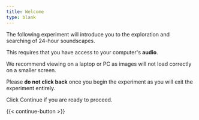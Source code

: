 ```yaml
---
title: Welcome
type: blank
---
```


The following experiment will introduce you to the exploration and searching of 24-hour soundscapes. 

This requires that you have access to your computer's **audio**.

We recommend viewing on a laptop or PC as images will not load correctly on a smaller screen.

Please **do not click back** once you begin the experiment as you will exit the experiment entirely. 

Click Continue if you are ready to proceed.

{{< continue-button >}}
